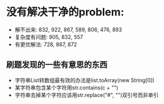 # 没有解决干净的problem:
- 解不出来: 832, 922, 867, 589, 806, 476, 893
- 复杂度有问题: 905, 832, 557
- 有更优解法: 728, 867, 872


## 刷题发现的一些有意思的东西
- 字符串List转数组最有效的办法是list.toArray(new String[0])
- 某字符串包含某个字符用str.contains(c + "")
- 字符串去掉某个字符应该用str.replace("#", "")双引号而非单引
